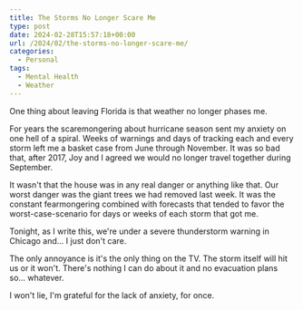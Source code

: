 ```yaml
---
title: The Storms No Longer Scare Me
type: post
date: 2024-02-28T15:57:18+00:00
url: /2024/02/the-storms-no-longer-scare-me/
categories:
  - Personal
tags:
  - Mental Health
  - Weather
---
```


One thing about leaving Florida is that weather no longer phases me.

For years the scaremongering about hurricane season sent my anxiety on one hell of a spiral. Weeks of warnings and days of tracking each and every storm left me a basket case from June through November. It was so bad that, after 2017, Joy and I agreed we would no longer travel together during September.

It wasn't that the house was in any real danger or anything like that. Our worst danger was the giant trees we had removed last week. It was the constant fearmongering combined with forecasts that tended to favor the worst-case-scenario for days or weeks of each storm that got me.

Tonight, as I write this, we're under a severe thunderstorm warning in Chicago and... I just don't care.

The only annoyance is it's the only thing on the TV. The storm itself will hit us or it won't. There's nothing I can do about it and no evacuation plans so... whatever.

I won't lie, I'm grateful for the lack of anxiety, for once.